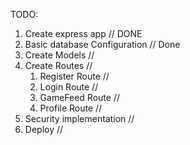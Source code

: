 TODO:

1. Create express app // DONE
2. Basic database Configuration // Done
3. Create Models // 
4. Create Routes //
    1. Register Route //
    2. Login Route //
    3. GameFeed Route //
    4. Profile Route //
5. Security implementation //
6. Deploy //


